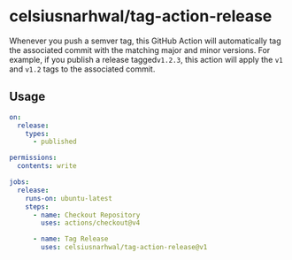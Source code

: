 # celsiusnarhwal/tag-action-release

Whenever you push a semver tag, this GitHub Action will automatically tag the associated commit with the matching major
and minor versions. For example, if you publish a release tagged`v1.2.3`, this action will apply the `v1` and `v1.2` 
tags to the associated commit.

## Usage

```yaml
on:
  release:
    types:
      - published

permissions:
  contents: write

jobs:
  release:
    runs-on: ubuntu-latest
    steps:
      - name: Checkout Repository
        uses: actions/checkout@v4

      - name: Tag Release
        uses: celsiusnarhwal/tag-action-release@v1
```


